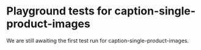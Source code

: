 # Playground tests for caption-single-product-images
We are still awaiting the first test run for caption-single-product-images.

